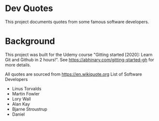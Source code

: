 # Dev Quotes

This project documents quotes from some famous software developers.

# Background

This project was built for the Udemy course "Gitting started [2020]: Learn Git
and Github in 2 hours!". See https://abhinary.com/gitting-started-gh for more
details.

All quotes are sourced from https://en.wikiquote.org
List of Software Developers

- Linus Torvalds
- Martin Fowler
- Lory Wall
- Alan Kay
- Bjarne Stroustrup
- Daniel
